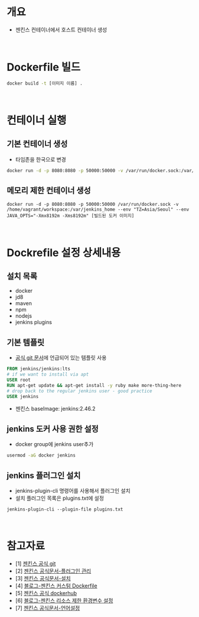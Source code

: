 # 개요
* 젠킨스 컨테이너에서 호스트 컨테이너 생성

<br>

# Dockerfile 빌드
```sh
docker build -t [이미지 이름] .
```

<br>

# 컨테이너 실행
## 기본 컨테이너 생성
* 타임존을 한국으로 변경
```sh
docker run -d -p 8080:8080 -p 50000:50000 -v /var/run/docker.sock:/var/run/docker.sock -v /home/vagrant/workspace:/var/jenkins_home --env "TZ=Asia/Seoul" [빌드된 도커 이미지]
```

## 메모리 제한 컨테이너 생성
```
docker run -d -p 8080:8080 -p 50000:50000 /var/run/docker.sock -v /home/vagrant/workspace:/var/jenkins_home --env "TZ=Asia/Seoul" --env JAVA_OPTS="-Xmx8192m -Xms8192m" [빌드된 도커 이미지]
```

<br>

# Dockrefile 설정 상세내용
## 설치 목록
* docker
* jd8
* maven
* npm
* nodejs
* jenkins plugins

## 기본 템플릿
* [공식 git 문서](https://github.com/jenkinsci/docker)에 언급되어 있는 템플릿 사용
```Dockerfile
FROM jenkins/jenkins:lts
# if we want to install via apt
USER root
RUN apt-get update && apt-get install -y ruby make more-thing-here
# drop back to the regular jenkins user - good practice
USER jenkins
```

* 젠킨스 baseImage: jenkins:2.46.2

## jenkins 도커 사용 권한 설정
* docker group에 jenkins user추가
```sh
usermod -aG docker jenkins
```

## jenkins 플러그인 설치
* jenkins-plugin-cli 명령어를 사용해서 플러그인 설치
* 설치 플러그인 목록은 plugins.txt에 설정
```
jenkins-plugin-cli --plugin-file plugins.txt
```

<br>

# 참고자료
* [1] [젠킨스 공식 git](https://github.com/jenkinsci/docker)
* [2] [젠킨스 공식문서-플러그인 관리](https://www.jenkins.io/doc/book/managing/plugins/)
* [3] [젠킨스 공식문서-설치](https://www.jenkins.io/doc/book/installing/docker/)
* [4] [블로그-젠킨스 커스텀 Dockerfile](https://coding-start.tistory.com/329)
* [5] [젠킨스 공식 dockerhub](https://hub.docker.com/r/jenkins/jenkins)
* [6] [블로그-젠킨스 리소스 제한 환경변수 설정](https://technology.riotgames.com/news/putting-jenkins-docker-container)
* [7] [젠킨스 공식문서-언어설정](https://www.jenkins.io/doc/book/using/using-local-language/)